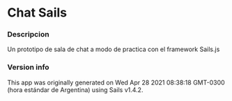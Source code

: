 # Chat Sails

### Descripcion 
Un prototipo de sala de chat a modo de practica con el framework Sails.js

### Version info
This app was originally generated on Wed Apr 28 2021 08:38:18 GMT-0300 (hora estándar de Argentina) using Sails v1.4.2.
